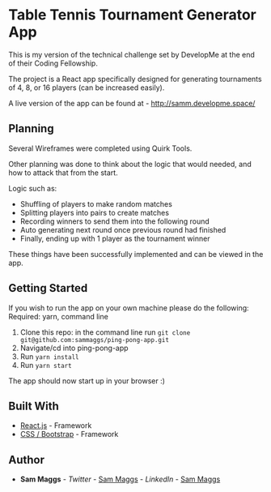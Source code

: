 # Table Tennis Tournament Generator App

This is my version of the technical challenge set by DevelopMe at the end of their Coding Fellowship.

The project is a React app specifically designed for generating tournaments of 4, 8, or 16 players (can be increased easily).

A live version of the app can be found at - http://samm.developme.space/

## Planning 

Several Wireframes were completed using Quirk Tools. 

Other planning was done to think about the logic that would needed, and how to attack that from the start.

Logic such as:

- Shuffling of players to make random matches
- Splitting players into pairs to create matches
- Recording winners to send them into the following round
- Auto generating next round once previous round had finished
- Finally, ending up with 1 player as the tournament winner

These things have been successfully implemented and can be viewed in the app.


## Getting Started

If you wish to run the app on your own machine please do the following:
Required: yarn, command line
1. Clone this repo: in the command line run ```git clone git@github.com:sammaggs/ping-pong-app.git```
2. Navigate/cd into ping-pong-app
3. Run ```yarn install```
4. Run ```yarn start```

The app should now start up in your browser :)

## Built With

* [React.js](https://facebook.github.io/react/) - Framework
* [CSS / Bootstrap](https://github.com/twbs/bootstrap) - Framework

## Author

* **Sam Maggs** - *Twitter* - [Sam Maggs](https://twitter.com/scmaggs)
                - *LinkedIn* - [Sam Maggs](https://www.linkedin.com/in/sam-maggs-b0443a170/)
